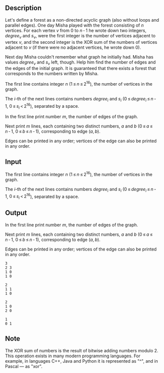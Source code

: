 ## Description

<div><p>Let's define a forest as a non-directed acyclic graph (also without loops and parallel edges). One day Misha played with the forest consisting of <span class="tex-span"><i>n</i></span> vertices. For each vertex <span class="tex-span"><i>v</i></span> from <span class="tex-span">0</span> to <span class="tex-span"><i>n</i> - 1</span> he wrote down two integers, <span class="tex-span"><i>degree</i><sub class="lower-index"><i>v</i></sub></span> and <span class="tex-span"><i>s</i><sub class="lower-index"><i>v</i></sub></span>, were the first integer is the number of vertices adjacent to vertex <span class="tex-span"><i>v</i></span>, and the second integer is the XOR sum of the numbers of vertices adjacent to <span class="tex-span"><i>v</i></span> (if there were no adjacent vertices, he wrote down <span class="tex-span">0</span>). </p><p>Next day Misha couldn't remember what graph he initially had. Misha has values <span class="tex-span"><i>degree</i><sub class="lower-index"><i>v</i></sub></span> and <span class="tex-span"><i>s</i><sub class="lower-index"><i>v</i></sub></span> left, though. Help him find the number of edges and the edges of the initial graph. It is guaranteed that there exists a forest that corresponds to the numbers written by Misha.</p></div><div class="input-specification"><p>The first line contains integer <span class="tex-span"><i>n</i></span> (<span class="tex-span">1 ≤ <i>n</i> ≤ 2<sup class="upper-index">16</sup></span>), the number of vertices in the graph.</p><p>The <span class="tex-span"><i>i</i></span>-th of the next lines contains numbers <span class="tex-span"><i>degree</i><sub class="lower-index"><i>i</i></sub></span> and <span class="tex-span"><i>s</i><sub class="lower-index"><i>i</i></sub></span> (<span class="tex-span">0 ≤ <i>degree</i><sub class="lower-index"><i>i</i></sub> ≤ <i>n</i> - 1</span>, <span class="tex-span">0 ≤ <i>s</i><sub class="lower-index"><i>i</i></sub> &lt; 2<sup class="upper-index">16</sup></span>), separated by a space.</p></div><div class="output-specification"><p>In the first line print number <span class="tex-span"><i>m</i></span>, the number of edges of the graph.</p><p>Next print <span class="tex-span"><i>m</i></span> lines, each containing two distinct numbers, <span class="tex-span"><i>a</i></span> and <span class="tex-span"><i>b</i></span> (<span class="tex-span">0 ≤ <i>a</i> ≤ <i>n</i> - 1</span>, <span class="tex-span">0 ≤ <i>b</i> ≤ <i>n</i> - 1</span>), corresponding to edge <span class="tex-span">(<i>a</i>, <i>b</i>)</span>.</p><p>Edges can be printed in any order; vertices of the edge can also be printed in any order.</p></div>

## Input

<p>The first line contains integer <span class="tex-span"><i>n</i></span> (<span class="tex-span">1 ≤ <i>n</i> ≤ 2<sup class="upper-index">16</sup></span>), the number of vertices in the graph.</p><p>The <span class="tex-span"><i>i</i></span>-th of the next lines contains numbers <span class="tex-span"><i>degree</i><sub class="lower-index"><i>i</i></sub></span> and <span class="tex-span"><i>s</i><sub class="lower-index"><i>i</i></sub></span> (<span class="tex-span">0 ≤ <i>degree</i><sub class="lower-index"><i>i</i></sub> ≤ <i>n</i> - 1</span>, <span class="tex-span">0 ≤ <i>s</i><sub class="lower-index"><i>i</i></sub> &lt; 2<sup class="upper-index">16</sup></span>), separated by a space.</p>

## Output

<p>In the first line print number <span class="tex-span"><i>m</i></span>, the number of edges of the graph.</p><p>Next print <span class="tex-span"><i>m</i></span> lines, each containing two distinct numbers, <span class="tex-span"><i>a</i></span> and <span class="tex-span"><i>b</i></span> (<span class="tex-span">0 ≤ <i>a</i> ≤ <i>n</i> - 1</span>, <span class="tex-span">0 ≤ <i>b</i> ≤ <i>n</i> - 1</span>), corresponding to edge <span class="tex-span">(<i>a</i>, <i>b</i>)</span>.</p><p>Edges can be printed in any order; vertices of the edge can also be printed in any order.</p>





```input1
3
2 3
1 0
1 0

```




```input2
2
1 1
1 0

```




```output1
2
1 0
2 0

```




```output2
1
0 1

```



## Note

<p>The XOR sum of numbers is the result of bitwise adding numbers modulo <span class="tex-span">2</span>. This operation exists in many modern programming languages. For example, in languages C++, Java and Python it is represented as "<span class="tex-font-style-tt">^</span>", and in Pascal — as "xor".</p>
